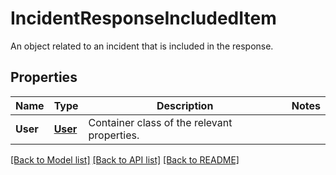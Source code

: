 # IncidentResponseIncludedItem

An object related to an incident that is included in the response.

## Properties

| Name     | Type                | Description                                 | Notes |
| -------- | ------------------- | ------------------------------------------- | ----- |
| **User** | [**User**](User.md) | Container class of the relevant properties. |

[[Back to Model list]](README.md#documentation-for-models) [[Back to API list]](README.md#documentation-for-api-endpoints) [[Back to README]](README.md)
